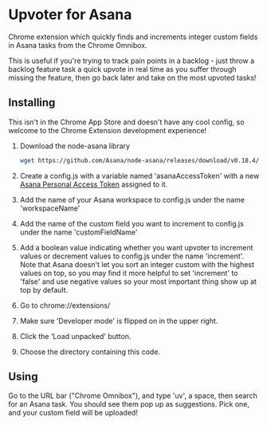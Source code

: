 # Upvoter for Asana

Chrome extension which quickly finds and increments integer custom
fields in Asana tasks from the Chrome Omnibox.

This is useful if you're trying to track pain points in a backlog -
just throw a backlog feature task a quick upvote in real time as you
suffer through missing the feature, then go back later and take on the
most upvoted tasks!

## Installing

This isn't in the Chrome App Store and doesn't have any cool config,
so welcome to the Chrome Extension development experience!

1. Download the node-asana library

   ```sh
   wget https://github.com/Asana/node-asana/releases/download/v0.18.4/asana.js
   ```

2. Create a config.js with a variable named 'asanaAccessToken' with a
   new
   [Asana Personal Access Token](https://app.asana.com/0/developer-console)
   assigned to it.
3. Add the name of your Asana workspace to config.js under the name
   'workspaceName'
4. Add the name of the custom field you want to increment to config.js
   under the name 'customFieldName'
5. Add a boolean value indicating whether you want upvoter to
   increment values or decrement values to config.js under the name
   'increment'.  Note that Asana doesn't let you sort an integer
   custom with the highest values on top, so you may find it more
   helpful to set 'increment' to 'false' and use negative values so
   your most important thing show up at top by default.
6. Go to chrome://extensions/
7. Make sure 'Developer mode' is flipped on in the upper right.
8. Click the 'Load unpacked' button.
9. Choose the directory containing this code.

## Using

Go to the URL bar ("Chrome Omnibox"), and type 'uv', a space, then
search for an Asana task.  You should see them pop up as suggestions.
Pick one, and your custom field will be uploaded!
